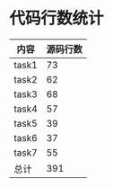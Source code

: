 # **代码行数统计**

| 内容  | 源码行数 |
| ----- | -------- |
| task1 | 73 |
| task2 | 62 |
| task3 | 68 |
| task4 | 57 |
| task5 | 39 |
| task6 | 37 |
| task7 | 55 |
| 总计  | 391 |

